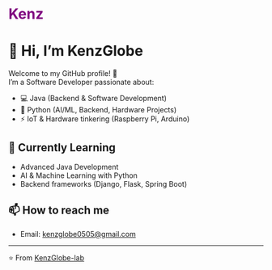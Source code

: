 <h1 style="color: purple;">Kenz</h1>

# 👋 Hi, I’m KenzGlobe

Welcome to my GitHub profile! 🚀  
I’m a Software Developer passionate about:

- 💻 Java (Backend & Software Development)
- 🐍 Python (AI/ML, Backend, Hardware Projects)
- ⚡ IoT & Hardware tinkering (Raspberry Pi, Arduino)

## 🌱 Currently Learning
- Advanced Java Development
- AI & Machine Learning with Python
- Backend frameworks (Django, Flask, Spring Boot)

## 📫 How to reach me
- Email: kenzglobe0505@gmail.com  

---
⭐️ From [KenzGlobe-lab](https://github.com/KenzGlobe-lab)
